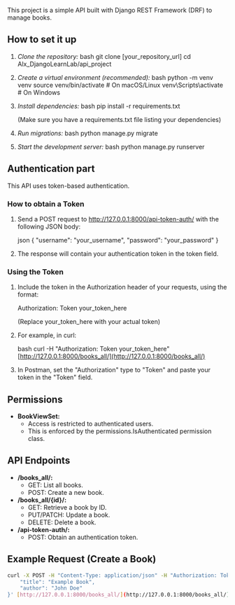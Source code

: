 This project is a simple API built with Django REST Framework (DRF) to manage books.

## How to set it up

1.  *Clone the repository:*
    bash
    git clone [your_repository_url]
    cd Alx_DjangoLearnLab/api_project
    

2.  *Create a virtual environment (recommended):*
    bash
    python -m venv venv
    source venv/bin/activate  # On macOS/Linux
    venv\Scripts\activate  # On Windows
    

3.  *Install dependencies:*
    bash
    pip install -r requirements.txt
    
    (Make sure you have a requirements.txt file listing your dependencies)

4.  *Run migrations:*
    bash
    python manage.py migrate
    

5.  *Start the development server:*
    bash
    python manage.py runserver
    

## Authentication part

This API uses token-based authentication.

### How to obtain a Token

1.  Send a POST request to http://127.0.0.1:8000/api-token-auth/ with the following JSON body:

    json
    {
        "username": "your_username",
        "password": "your_password"
    }
    

2.  The response will contain your authentication token in the token field.

### Using the Token

1.  Include the token in the Authorization header of your requests, using the format:

    
    Authorization: Token your_token_here
    

    (Replace your_token_here with your actual token)

2.  For example, in curl:

    bash
    curl -H "Authorization: Token your_token_here" [http://127.0.0.1:8000/books_all/](http://127.0.0.1:8000/books_all/)
    

3.  In Postman, set the "Authorization" type to "Token" and paste your token in the "Token" field.

## Permissions

* **BookViewSet:**
    * Access is restricted to authenticated users.
    * This is enforced by the permissions.IsAuthenticated permission class.

## API Endpoints

* **/books_all/:**
    * GET: List all books.
    * POST: Create a new book.
* **/books_all/{id}/:**
    * GET: Retrieve a book by ID.
    * PUT/PATCH: Update a book.
    * DELETE: Delete a book.
* **/api-token-auth/:**
    * POST: Obtain an authentication token.

## Example Request (Create a Book)

```bash
curl -X POST -H "Content-Type: application/json" -H "Authorization: Token your_token_here" -d '{
    "title": "Example Book",
    "author": "John Doe"
}' [http://127.0.0.1:8000/books_all/](http://127.0.0.1:8000/books_all/)